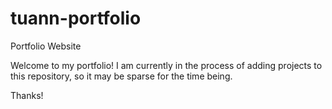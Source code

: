 # tuann-portfolio
Portfolio Website

Welcome to my portfolio! I am currently in the process of adding projects to this repository, so it may be sparse for the time being.

Thanks!

